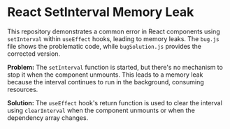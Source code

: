 # React SetInterval Memory Leak

This repository demonstrates a common error in React components using `setInterval` within `useEffect` hooks, leading to memory leaks.  The `bug.js` file shows the problematic code, while `bugSolution.js` provides the corrected version.

**Problem:** The `setInterval` function is started, but there's no mechanism to stop it when the component unmounts. This leads to a memory leak because the interval continues to run in the background, consuming resources.

**Solution:**  The `useEffect` hook's return function is used to clear the interval using `clearInterval` when the component unmounts or when the dependency array changes.